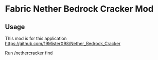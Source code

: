 # Fabric Nether Bedrock Cracker Mod

## Usage
This mod is for this application https://github.com/19MisterX98/Nether_Bedrock_Cracker

Run /nethercracker find